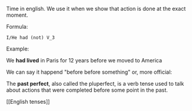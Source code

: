 Time in english. We use it when we show that action is done at the exact moment.

Formula:

`I/He had (not) V_3`

Example:

We **had lived** in Paris for 12 years before we moved to America

We can say it happend "before before something" or, more official: 

The **past perfect**, also called the pluperfect, is a verb tense used to talk about actions that were completed before some point in the past.

[[English tenses]]